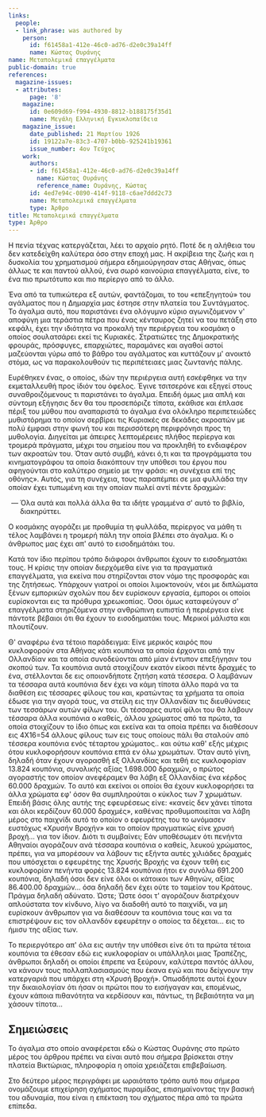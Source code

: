 ```yaml
---
links:
  people:
  - link_phrase: was authored by
    person:
      id: f61458a1-412e-46c0-ad76-d2e0c39a14ff
      name: Κώστας Ουράνης
name: Μεταπολεμικά επαγγέλματα
public-domain: true
references:
  magazine-issues:
  - attributes:
      page: '8'
    magazine:
      id: 0e609d69-f994-4930-8812-b188175f35d1
      name: Μεγάλη Ελληνική Εγκυκλοπαίδεια
    magazine_issue:
      date_published: 21 Μαρτίου 1926
      id: 19122a7e-83c3-4707-b0bb-925241b19361
      issue_number: 4ον Τεύχος
    work:
      authors:
      - id: f61458a1-412e-46c0-ad76-d2e0c39a14ff
        name: Κώστας Ουράνης
        reference_name: Ουράνης, Κώστας
      id: 4ed7e94c-0890-414f-9118-c6ae7ddd2c73
      name: Μεταπολεμικά επαγγέλματα
      type: Άρθρο
title: Μεταπολεμικά επαγγέλματα
type: Άρθρο
---
```


<main class="content" itemprop="text">
<p>Η πενία τέχνας κατεργάζεται, λέει το αρχαίο ρητό. Ποτέ δε η αλήθεια του δεν κατεδείχθη καλύτερα όσο στην εποχή μας. Η
ακρίβεια της ζωής και η δυσκολία του χρηματισμού σήμερα εδημιούργησαν στας Αθήνας, όπως άλλως τε και παντού αλλού, ένα
σωρό καινούρια επαγγέλματα, είνε, το ένα πιο πρωτότυπο και πιο περίεργο από το άλλο.</p>

<p>Ένα από τα τυπικώτερα εξ αυτών, φαντάζομαι, το του «επεξηγητού» του αγάλματος που η Δημαρχία μας έστησε στην πλατεία του
Συντάγματος. Το άγαλμα αυτό, που παριστάνει ένα ολόγυμνο κύριο αγωνιζόμενον ν' αποφύγη μια τεράστια πέτρα που ένας
κένταυρος ζητεί να του πετάξη στο κεφάλι, έχει την ιδιότητα να προκαλή την περιέργεια του κοσμάκη ο οποίος σουλατσάρει
εκεί τις Κυριακές. Στρατιώτες της Δημοκρατικής φρουράς, πρόσφυγες, επαρχιώτες, παραμάνες και αγαθοί αστοί μαζεύονται
γύρω από το βάθρο του αγάλματος και κυττάζουν μ' ανοικτό στόμα, ως να παρακολουθούν τις περιπέτειαες μιας ζωντανής
πάλης.</p>

<p>Ευρέθηκεν ένας, ο οποίος, ιδών την περιέργεια αυτή εσκέφθηκε να την εκμεταλλευθή προς ίδιόν του όφελος. Έγινε τσιτσερόνε
και εξηγεί στους συναθροιζόμενους τι παριστάνει το άγαλμα. Επειδή όμως μια απλή και σύντομη εξήγησις δεν θα του
προσεπόριζε τίποτα, εκάθισε και έπλασε πέριξ του μύθου που αναπαριστά το άγαλμα ένα ολόκληρο περιπετειώδες μυθιστόρημα
το οποίον σερβίρει τις Κυριακές σε δεκάδες ακροατών με πολύ έμφασι στην φωνή του και περισσότερη περιφρόνησι προς τη
μυθολογία. Διηγείται με άπειρες λεπτομέρειες πλήθος περίεργα και τρομερά πράγματα, μέχρι του σημείου που να προκληθή το
ενδιαφέρον των ακροατών του. Όταν αυτό συμβή, κάνει ό,τι και τα προγράμματα του κινηματογράφου τα οποία διακόπτουν την
υπόθεσι του έργου που αφηγούνται στο καλύτερο σημείο με την φράσι: «η συνέχεια επί της οθόνης». Αυτός, για τη συνέχεια,
τους παραπέμπει σε μια φυλλάδα την οποίαν έχει τυπωμένη και την οποίαν πωλεί αντί πέντε δραχμών:</p>

<ol style="list-style-type: '&mdash; '">
  <li>Όλα αυτά και πολλά άλλα θα τα ιδήτε γραμμένα σ' αυτό το βιβλίο, διακηρύττει.</li>
</ol>

<p>Ο κοσμάκης αγοράζει με προθυμία τη φυλλάδα, περίεργος να μάθη τι τέλος λαμβάνει η τρομερή πάλη την οποία βλέπει στο
άγαλμα. Κι ο άνθρωπος μας έχει απ' αυτό το εισοδημάτάκι του.</p>

<p>Κατά τον ίδιο περίπου τρόπο διάφοροι άνθρωποι έχουν το εισοδηματάκι τους. Η κρίσις την οποίαν διερχόμεθα είνε για τα
πραγματικά επαγγέλματα, για εκείνα που στηρίζονται στον νόμο της προσφοράς και της ζητήσεως. Υπάρχουν γιατροί οι οποίοι
λιμοκτονούν, νέοι με διπλώματα ξένων εμπορικών σχολών που δεν ευρίσκουν εργασία, έμποροι οι οποίοι ευρίσκονται εις τα
πρόθυρα χρεωκοπίας. Όσοι όμως καταφεύγουν σ' επαγγέλματα στηριζόμενα στην ανθρώπινη ευπιστία ή περιέργεια είνε πάντοτε
βέβαιοι ότι θα έχουν το εισοδηματάκι τους. Μερικοί μάλιστα και πλουτίζουν.</p>

<p>Θ' αναφέρω ένα τέτοιο παράδειγμα: Είνε μερικός καιρός που κυκλοφορούν στα Αθήνας κάτι κουπόνια τα οποία έρχονται από την
Ολλανδίαν και τα οποία συνοδεύονται από μίαν έντυπον επεξήγησιν του σκοπού των. Τα κουπόνια αυτά στοιχίζουν εκατόν
είκοσι πέντε δραχμές το ένα, στέλλονται δε εις οποιονδήποτε ζητήση κατά τέσσερα. Ο λαμβάνων τα τέσσαρα αυτά κουπόνια δεν
έχει να κάμη τίποτα άλλο παρά να τα διαθέση εις τέσσαρες φίλους του και, κρατώντας τα χρήματα τα οποία έδωσε για την
αγορά τους, να στείλη εις την Ολλανδίαν τις διευθύνσεις των τεσσάρων αυτών φίλων του.  Οι τέσσαρες αυτοί φίλοι του θα
λάβουν τέσσαρα άλλα κουπόνια ο καθείς, άλλου χρώματος από τα πρώτα, τα οποία στοιχίζουν το ίδιο όπως και εκείνα και τα
οποία πρέπει να διαθέσουν εις 4X16=54 άλλους φίλους των εις τους οποίους πάλι θα σταλούν από τέσσερα κουπόνια ενός
τέταρτου χρώματος.. και ούτω καθ' εξής μέχρις ότου κυκλοφορήσουν κουπόνια επτά εν όλω χρωμάτων. Όταν αυτό γίνη, δηλαδή
όταν έχουν αγορασθή εξ Ολλανδίας και τεθή εις κυκλοφορίαν 13.824 κουπόνια, συνολικής αξίας 1.698.000 δραχμών, ο πρώτος
αγοραστής τον οποίον ανεφέραμεν θα λάβη εξ Ολλανδίας ένα κέρδος 60.000 δραχμών. Το αυτό και εκείνοι οι οποίοι θα έχουν
κυκλοφορήσει τα άλλα χρώματα εφ' όσον θα συμπληρούται ο κύκλος των 7 χρωμάτων. Επειδή βάσις όλης αυτής της εφευρέσεως
είνε: «κανείς δεν χάνει τίποτα και όλοι κερδίζουν 60.000 δραχμές», καθένας προθυμοποιείται να λάβη μέρος στο παιχνίδι
αυτό το οποίον ο εφευρέτης του το ωνόμασεν ευστόχως «Χρυσήν Βροχήν» και το οποίον πραγματικώς είνε χρυσή βροχή... για
τον ίδιον. Διότι τι συμβαίνει; Εάν υποθέσωμεν ότι πενήντα Αθηναίοι αγοράζουν ανά τέσσαρα κουπόνια ο καθείς, λευκού
χρώματος, πρέπει, για να μπορέσουν να λάβουν τις εξήντα αυτές χιλιάδες δραχμές που υπόσχεται ο εφευρέτης της Χρυσής
Βροχής να έχουν τεθή εις κυκλοφορίαν πενήντα φορές 13.824 κουπόνια ήτοι εν συνόλω 691.200 κουπόνια, δηλαδή όσοι δεν είνε
όλοι οι κάτοικοι των Αθηνών, αξίας 86.400.00 δραχμών... όσα δηλαδή δεν έχει ούτε το ταμείον του Κράτους. Πράγμα δηλαδή
αδύνατο. Ώστε; Ώστε όσοι τ' αγοράζουν διατρέχουν απλούστατα τον κίνδυνο, λίγο να διαδοθή αυτό το παιχνίδι, να μη
ευρίσκουν άνθρωπον για να διαθέσουν τα κουπόνια τους και να τα επιστρέψουν εις τον ολλανδόν εφευρέτην ο οποίος τα
δέχεται... εις το ήμισυ της αξίας των.</p>

<p>Το περιεργότερο απ' όλα εις αυτήν την υπόθεσι είνε ότι τα πρώτα τέτοια κουπόνια τα έθεσαν εδώ εις κυκλοφορίαν οι
υπάλληλοι μιας Τραπέζης, άνθρωποι δηλαδή οι οποίοι έπρεπε να ξεύρουν, καλύτερα παντός άλλου, να κάνουν τους
πολλαπλασιασμούς που έκανα εγώ και που δείχνουν την κατεργαριά που υπάρχει στη «Χρυσή Βροχή». Οπωσδήποτε αυτοί έχουν την
δικαιολογίαν ότι ήσαν οι πρώτοι που το εισήγαγαν και, επομένως, έχουν κάποια πιθανότητα να κερδίσουν και, πάντως, τη
βεβαιότητα να μη χάσουν τίποτα...</p>
</main>
<section class="notes">
<h2>Σημειώσεις</h2>

<p>Το άγαλμα στο οποίο αναφέρεται εδώ ο Κώστας Ουράνης στο πρώτο μέρος του άρθρου πρέπει να είναι αυτό που σήμερα βρίσκεται
στην πλατεία Βικτώριας, πληροφορία η οποία χρειάζεται επιβεβαίωση.</p>

<p>Στο δεύτερο μέρος περιγράφει με ωραιότατο τρόπο αυτό που σήμερα ονομάζουμε επιχείρηση σχήματος πυραμίδας, επισημαίνοντας
την βασική του αδυναμία, που είναι η επέκταση του σχήματος πέρα από τα πρώτα επίπεδα.</p>
</section>
